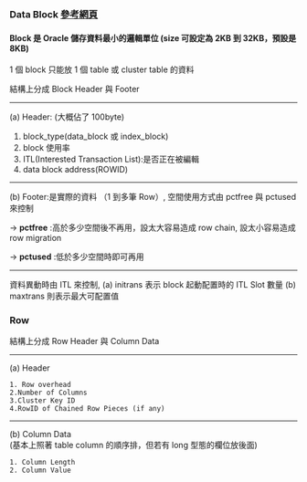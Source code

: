 ### Data Block <a href="https://oraksumi.blogspot.com/2020/09/55-oracle-data-block.html" target="_blank">參考網頁</a>

#### Block 是 Oracle 儲存資料最小的邏輯單位 (size 可設定為 2KB 到 32KB，預設是 8KB)

1 個 block 只能放 1 個 table 或 cluster table 的資料

結構上分成 Block Header 與 Footer

---

(a) Header: (大概佔了 100byte)

1. block_type(data_block 或 index_block)
2. block 使用率
3. ITL(Interested Transaction List):是否正在被編輯
4. data block address(ROWID)

---

(b) Footer:是實際的資料 （1 到多筆 Row）, 空間使用方式由 pctfree 與 pctused 來控制

-> **pctfree** :高於多少空間後不再用，設太大容易造成 row chain, 設太小容易造成 row migration

-> **pctused** :低於多少空間時即可再用

---

資料異動時由 ITL 來控制,
(a) initrans 表示 block 起動配置時的 ITL Slot 數量
(b) maxtrans 則表示最大可配置值

### Row

結構上分成 Row Header 與 Column Data

---

(a) Header

    1. Row overhead
    2.Number of Columns
    3.Cluster Key ID
    4.RowID of Chained Row Pieces (if any)

---

(b) Column Data  
 (基本上照著 table column 的順序排，但若有 long 型態的欄位放後面)

    1. Column Length
    2. Column Value
